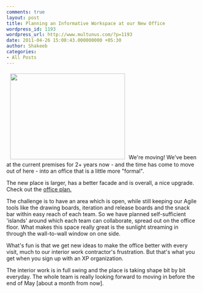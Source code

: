 ```yaml
---
comments: true
layout: post
title: Planning an Informative Workspace at our New Office
wordpress_id: 1193
wordpress_url: http://www.multunus.com/?p=1193
date: 2011-04-26 15:08:43.000000000 +05:30
author: Shakeeb
categories:
- All Posts
---
```

<a rel="attachment wp-att-1279" href="http://www.multunus.com/2011/04/planning-an-informative-workspace-at-our-new-office/s1080013/"><img class="alignleft size-medium wp-image-1279" style="margin-top: 5px; margin-bottom: 5px; margin-left: 10px; margin-right: 10px;" title="New Office" src="http://www.multunus.com/wp-blog/wp-content/uploads/2011/04/S1080013-300x225.jpg" alt="" width="300" height="225" /></a>We're moving! We've been at the current premises for 2+ years now - and the time has come to move out of here - into an office that is a little more "formal".

The new place is larger, has a better facade and is overall, a nice upgrade. Check out the <a href="http://www.homestyler.com/designprofile/58b86389-0d87-4317-b32c-417cc403caf6">office plan.</a>

The challenge is to have an area which is open, while still keeping our Agile tools like the drawing boards, iteration and release boards and the snack bar within easy reach of each team. So we have planned self-sufficient 'islands' around which each team can collaborate, spread out on the office floor. What makes this space really great is the sunlight streaming in through the wall-to-wall window on one side.

What's fun is that we get new ideas to make the office better with every visit, much to our interior work contractor's frustration. But that's what you get when you sign up with an XP organization.

The interior work is in full swing and the place is taking shape bit by  bit everyday. The whole team is really looking forward to moving in before the end of May [about a month from now].
